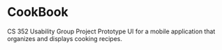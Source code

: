 # CookBook
CS 352 Usability Group Project
Prototype UI for a mobile application that organizes and displays cooking recipes.
